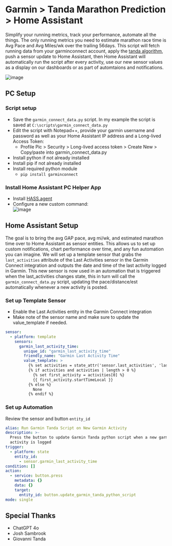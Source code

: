 # Garmin > Tanda Marathon Prediction > Home Assistant
Simplify your running metrics, track your performance, automate all the things. The only running metrics you need to estimate marathon race time is Avg Pace and Avg Miles/wk over the trailing 56days.  This script will fetch running data from your garminconnect account, apply the [tanda algorithm](https://rua.ua.es/dspace/bitstream/10045/18930/1/jhse_Vol_VI_N_III_511-520.pdf), push a sensor update to Home Assistant, then Home Assistant will automatically run the script after every activity, use our new sensor values as a display on our dashboards or as part of automtaions and notifications.

![image](https://github.com/seanap/HA-Garmin-Tanda/assets/17012946/4aa165a7-5559-44b2-abf2-3da5d4d0cf7e)

## PC Setup

### Script setup

* Save the `garmin_connect_data.py` script. In my example the script is saved at `C:\scripts\garmin_connect_data.py`  
* Edit the script with Notepad++, provide your garmin username and password as well as your Home Assistant IP address and a Long-lived Access Token:  
  * Profile Pic > Security > Long-lived access token > Create New > Copy/paste into garmin_connect_data.py  
* Install python if not already installed  
* Install pip if not already installed  
* Install required python module  
  * `pip install garminconnect`  

### Install Home Assistant PC Helper App
* Install [HASS.agent](https://github.com/LAB02-Research/HASS.Agent)
* Configure a new custom command:  
![image](https://github.com/seanap/HA-Garmin-Tanda/assets/17012946/248881e5-be1a-4e64-a154-6d7d201518ad)

## Home Assistant Setup

The goal is to bring the avg GAP pace, avg mi/wk, and estimated marathon time over to Home Assistant as sensor entities.  This allows us to set up custom notifications, chart performance over time, and any fun automation you can imagine. We will set up a template sensor that grabs the `last_activities` attribute of the Last Activities sensor in the Garmin Connect integration and outputs the date and time of the last activity logged in Garmin.  This new sensor is now used in an automation that is triggered when the last_activities changes state, this in turn will call the `garmin_connect_data.py` script, updating the pace/distance/est automatically whenever a new activity is posted.

### Set up Template Sensor

* Enable the Last Activities entity in the Garmin Connect integration
* Make note of the sensor name and make sure to update the value_template if needed.

```yaml
sensor:
  - platform: template
    sensors:
      garmin_last_activity_time:
        unique_id: "garmin_last_activity_time"
        friendly_name: "Garmin Last Activity Time"
        value_template: >
          {% set activities = state_attr('sensor.last_activities', 'last_Activities') %}
          {% if activities and activities | length > 0 %}
            {% set first_activity = activities[0] %}
            {{ first_activity.startTimeLocal }}
          {% else %}
            None
          {% endif %}
```

### Set up Automation

Review the sensor and button `entity_id`

```yaml
alias: Run Garmin Tanda Script on New Garmin Activity
description: >-
  Press the button to update Garmin Tanda python script when a new garmin
  activity is logged
trigger:
  - platform: state
    entity_id:
      - sensor.garmin_last_activity_time
condition: []
action:
  - service: button.press
    metadata: {}
    data: {}
    target:
      entity_id: button.update_garmin_tanda_python_script
mode: single
```

## Special Thanks
* ChatGPT 4o
* Josh Sambrook
* Giovanni Tanda

